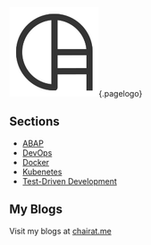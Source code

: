 <!-- TITLE: Home -->
<!-- SUBTITLE: Welcome to Wiki.chairat.me! -->

![Wiki](/uploads/logo/wiki.png "Wiki"){.pagelogo}
## Sections
- [ABAP](abap)
- [DevOps](devops)
- [Docker](docker)
- [Kubenetes](k8s)
- [Test-Driven Development](tdd)

## My Blogs

Visit my blogs at [chairat.me](http://chairat.me)